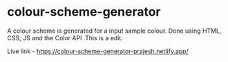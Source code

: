 # colour-scheme-generator
 A colour scheme is generated for a input sample colour. Done using  HTML, CSS, JS and the Color API .This is a edit.

Live link - https://colour-scheme-generator-prajesh.netlify.app/
